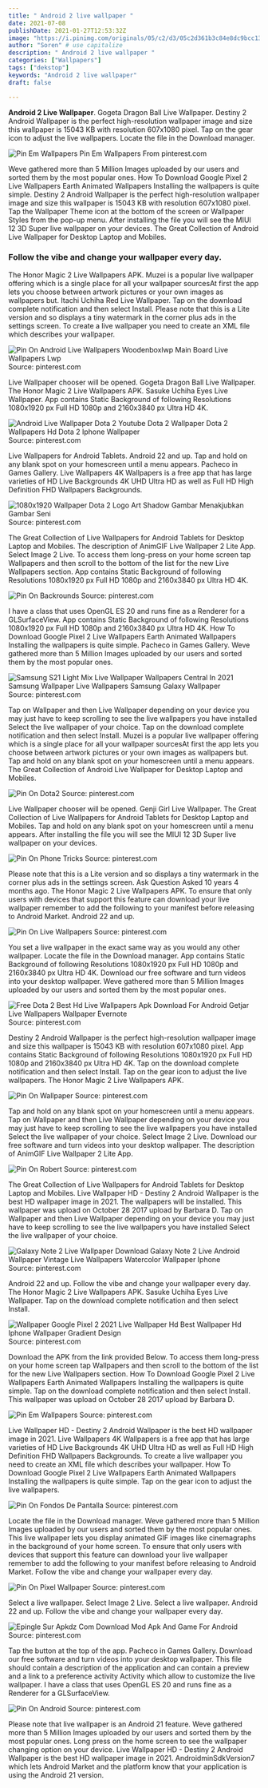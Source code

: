 ```yaml
---
title: " Android 2 live wallpaper "
date: 2021-07-08
publishDate: 2021-01-27T12:53:32Z
image: "https://i.pinimg.com/originals/05/c2/d3/05c2d361b3c84e8dc9bcc131f7ea4215.jpg"
author: "Soren" # use capitalize
description: " Android 2 live wallpaper "
categories: ["Wallpapers"]
tags: ["dekstop"]
keywords: "Android 2 live wallpaper"
draft: false

---
```



**Android 2 Live Wallpaper**. Gogeta Dragon Ball Live Wallpaper. Destiny 2 Android Wallpaper is the perfect high-resolution wallpaper image and size this wallpaper is 15043 KB with resolution 607x1080 pixel. Tap on the gear icon to adjust the live wallpapers. Locate the file in the Download manager.

![Pin Em Wallpapers](https://i.pinimg.com/originals/e2/b1/de/e2b1de32d8a647a7b4661367707df585.jpg "Pin Em Wallpapers")
Pin Em Wallpapers From pinterest.com


Weve gathered more than 5 Million Images uploaded by our users and sorted them by the most popular ones. How To Download Google Pixel 2 Live Wallpapers Earth Animated Wallpapers Installing the wallpapers is quite simple. Destiny 2 Android Wallpaper is the perfect high-resolution wallpaper image and size this wallpaper is 15043 KB with resolution 607x1080 pixel. Tap the Wallpaper Theme icon at the bottom of the screen or Wallpaper Styles from the pop-up menu. After installing the file you will see the MIUI 12 3D Super live wallpaper on your devices. The Great Collection of Android Live Wallpaper for Desktop Laptop and Mobiles.

### Follow the vibe and change your wallpaper every day.

The Honor Magic 2 Live Wallpapers APK. Muzei is a popular live wallpaper offering which is a single place for all your wallpaper sourcesAt first the app lets you choose between artwork pictures or your own images as wallpapers but. Itachi Uchiha Red Live Wallpaper. Tap on the download complete notification and then select Install. Please note that this is a Lite version and so displays a tiny watermark in the corner plus ads in the settings screen. To create a live wallpaper you need to create an XML file which describes your wallpaper.


![Pin On Android Live Wallpapers Woodenboxlwp Main Board Live Wallpapers Lwp](https://i.pinimg.com/originals/ac/51/51/ac515156c484c264593395dec19a5464.gif "Pin On Android Live Wallpapers Woodenboxlwp Main Board Live Wallpapers Lwp")
Source: pinterest.com

Live Wallpaper chooser will be opened. Gogeta Dragon Ball Live Wallpaper. The Honor Magic 2 Live Wallpapers APK. Sasuke Uchiha Eyes Live Wallpaper. App contains Static Background of following Resolutions 1080x1920 px Full HD 1080p and 2160x3840 px Ultra HD 4K.

![Android Live Wallpaper Dota 2 Youtube Dota 2 Wallpaper Dota 2 Wallpapers Hd Dota 2 Iphone Wallpaper](https://i.pinimg.com/originals/a3/0d/9c/a30d9c8f477d3930967e4a5d99787aa4.png "Android Live Wallpaper Dota 2 Youtube Dota 2 Wallpaper Dota 2 Wallpapers Hd Dota 2 Iphone Wallpaper")
Source: pinterest.com

Live Wallpapers for Android Tablets. Android 22 and up. Tap and hold on any blank spot on your homescreen until a menu appears. Pacheco in Games Gallery. Live Wallpapers 4K Wallpapers is a free app that has large varieties of HD Live Backgrounds 4K UHD Ultra HD as well as Full HD High Definition FHD Wallpapers Backgrounds.

![1080x1920 Wallpaper Dota 2 Logo Art Shadow Gambar Menakjubkan Gambar Seni](https://i.pinimg.com/originals/83/7f/0b/837f0b668f4ea49f5cc34c4ba326e395.jpg "1080x1920 Wallpaper Dota 2 Logo Art Shadow Gambar Menakjubkan Gambar Seni")
Source: pinterest.com

The Great Collection of Live Wallpapers for Android Tablets for Desktop Laptop and Mobiles. The description of AnimGIF Live Wallpaper 2 Lite App. Select Image 2 Live. To access them long-press on your home screen tap Wallpapers and then scroll to the bottom of the list for the new Live Wallpapers section. App contains Static Background of following Resolutions 1080x1920 px Full HD 1080p and 2160x3840 px Ultra HD 4K.

![Pin On Backrounds](https://i.pinimg.com/originals/7b/da/3c/7bda3cc5018a5e8af756a1ce82048cf0.jpg "Pin On Backrounds")
Source: pinterest.com

I have a class that uses OpenGL ES 20 and runs fine as a Renderer for a GLSurfaceView. App contains Static Background of following Resolutions 1080x1920 px Full HD 1080p and 2160x3840 px Ultra HD 4K. How To Download Google Pixel 2 Live Wallpapers Earth Animated Wallpapers Installing the wallpapers is quite simple. Pacheco in Games Gallery. Weve gathered more than 5 Million Images uploaded by our users and sorted them by the most popular ones.

![Samsung S21 Light Mix Live Wallpaper Wallpapers Central In 2021 Samsung Wallpaper Live Wallpapers Samsung Galaxy Wallpaper](https://i.pinimg.com/originals/a1/51/aa/a151aa58545a8534d107d9ab442ec249.jpg "Samsung S21 Light Mix Live Wallpaper Wallpapers Central In 2021 Samsung Wallpaper Live Wallpapers Samsung Galaxy Wallpaper")
Source: pinterest.com

Tap on Wallpaper and then Live Wallpaper depending on your device you may just have to keep scrolling to see the live wallpapers you have installed Select the live wallpaper of your choice. Tap on the download complete notification and then select Install. Muzei is a popular live wallpaper offering which is a single place for all your wallpaper sourcesAt first the app lets you choose between artwork pictures or your own images as wallpapers but. Tap and hold on any blank spot on your homescreen until a menu appears. The Great Collection of Android Live Wallpaper for Desktop Laptop and Mobiles.

![Pin On Dota2](https://i.pinimg.com/originals/ad/25/2c/ad252c0aa4c16e0a3b634653a5c5d581.jpg "Pin On Dota2")
Source: pinterest.com

Live Wallpaper chooser will be opened. Genji Girl Live Wallpaper. The Great Collection of Live Wallpapers for Android Tablets for Desktop Laptop and Mobiles. Tap and hold on any blank spot on your homescreen until a menu appears. After installing the file you will see the MIUI 12 3D Super live wallpaper on your devices.

![Pin On Phone Tricks](https://i.pinimg.com/originals/2f/85/8c/2f858c15e5b3266cf471022dfcbb92b2.gif "Pin On Phone Tricks")
Source: pinterest.com

Please note that this is a Lite version and so displays a tiny watermark in the corner plus ads in the settings screen. Ask Question Asked 10 years 4 months ago. The Honor Magic 2 Live Wallpapers APK. To ensure that only users with devices that support this feature can download your live wallpaper remember to add the following to your manifest before releasing to Android Market. Android 22 and up.

![Pin On Live Wallpapers](https://i.pinimg.com/originals/8e/9d/12/8e9d12888936528cb51d15037be30f9a.png "Pin On Live Wallpapers")
Source: pinterest.com

You set a live wallpaper in the exact same way as you would any other wallpaper. Locate the file in the Download manager. App contains Static Background of following Resolutions 1080x1920 px Full HD 1080p and 2160x3840 px Ultra HD 4K. Download our free software and turn videos into your desktop wallpaper. Weve gathered more than 5 Million Images uploaded by our users and sorted them by the most popular ones.

![Free Dota 2 Best Hd Live Wallpapers Apk Download For Android Getjar Live Wallpapers Wallpaper Evernote](https://i.pinimg.com/originals/23/24/df/2324df6da49bbd22578163f53c5b3f6f.jpg "Free Dota 2 Best Hd Live Wallpapers Apk Download For Android Getjar Live Wallpapers Wallpaper Evernote")
Source: pinterest.com

Destiny 2 Android Wallpaper is the perfect high-resolution wallpaper image and size this wallpaper is 15043 KB with resolution 607x1080 pixel. App contains Static Background of following Resolutions 1080x1920 px Full HD 1080p and 2160x3840 px Ultra HD 4K. Tap on the download complete notification and then select Install. Tap on the gear icon to adjust the live wallpapers. The Honor Magic 2 Live Wallpapers APK.

![Pin On Wallpaper](https://i.pinimg.com/736x/ce/41/96/ce4196edca936f8a0f6043dc3c66b7c0.jpg "Pin On Wallpaper")
Source: pinterest.com

Tap and hold on any blank spot on your homescreen until a menu appears. Tap on Wallpaper and then Live Wallpaper depending on your device you may just have to keep scrolling to see the live wallpapers you have installed Select the live wallpaper of your choice. Select Image 2 Live. Download our free software and turn videos into your desktop wallpaper. The description of AnimGIF Live Wallpaper 2 Lite App.

![Pin On Robert](https://i.pinimg.com/originals/f6/7a/b2/f67ab2ee359e6a81b5fd5ed3aeda7e14.jpg "Pin On Robert")
Source: pinterest.com

The Great Collection of Live Wallpapers for Android Tablets for Desktop Laptop and Mobiles. Live Wallpaper HD - Destiny 2 Android Wallpaper is the best HD wallpaper image in 2021. The wallpapers will be installed. This wallpaper was upload on October 28 2017 upload by Barbara D. Tap on Wallpaper and then Live Wallpaper depending on your device you may just have to keep scrolling to see the live wallpapers you have installed Select the live wallpaper of your choice.

![Galaxy Note 2 Live Wallpaper Download Galaxy Note 2 Live Android Wallpaper Vintage Live Wallpapers Watercolor Wallpaper Iphone](https://i.pinimg.com/originals/b3/c7/b6/b3c7b6025594a44c3743d8926ad78929.jpg "Galaxy Note 2 Live Wallpaper Download Galaxy Note 2 Live Android Wallpaper Vintage Live Wallpapers Watercolor Wallpaper Iphone")
Source: pinterest.com

Android 22 and up. Follow the vibe and change your wallpaper every day. The Honor Magic 2 Live Wallpapers APK. Sasuke Uchiha Eyes Live Wallpaper. Tap on the download complete notification and then select Install.

![Wallpaper Google Pixel 2 2021 Live Wallpaper Hd Best Wallpaper Hd Iphone Wallpaper Gradient Design](https://i.pinimg.com/originals/03/91/17/03911731064577f3bb67fc8f028a246a.png "Wallpaper Google Pixel 2 2021 Live Wallpaper Hd Best Wallpaper Hd Iphone Wallpaper Gradient Design")
Source: pinterest.com

Download the APK from the link provided Below. To access them long-press on your home screen tap Wallpapers and then scroll to the bottom of the list for the new Live Wallpapers section. How To Download Google Pixel 2 Live Wallpapers Earth Animated Wallpapers Installing the wallpapers is quite simple. Tap on the download complete notification and then select Install. This wallpaper was upload on October 28 2017 upload by Barbara D.

![Pin Em Wallpapers](https://i.pinimg.com/originals/e2/b1/de/e2b1de32d8a647a7b4661367707df585.jpg "Pin Em Wallpapers")
Source: pinterest.com

Live Wallpaper HD - Destiny 2 Android Wallpaper is the best HD wallpaper image in 2021. Live Wallpapers 4K Wallpapers is a free app that has large varieties of HD Live Backgrounds 4K UHD Ultra HD as well as Full HD High Definition FHD Wallpapers Backgrounds. To create a live wallpaper you need to create an XML file which describes your wallpaper. How To Download Google Pixel 2 Live Wallpapers Earth Animated Wallpapers Installing the wallpapers is quite simple. Tap on the gear icon to adjust the live wallpapers.

![Pin On Fondos De Pantalla](https://i.pinimg.com/564x/2e/f1/b2/2ef1b207c69596a4ed1e5023803f51c2.jpg "Pin On Fondos De Pantalla")
Source: pinterest.com

Locate the file in the Download manager. Weve gathered more than 5 Million Images uploaded by our users and sorted them by the most popular ones. This live wallpaper lets you display animated GIF images like cinemagraphs in the background of your home screen. To ensure that only users with devices that support this feature can download your live wallpaper remember to add the following to your manifest before releasing to Android Market. Follow the vibe and change your wallpaper every day.

![Pin On Pixel Wallpaper](https://i.pinimg.com/564x/f7/a4/1c/f7a41c6f21ea4e651568def1753901f9.jpg "Pin On Pixel Wallpaper")
Source: pinterest.com

Select a live wallpaper. Select Image 2 Live. Select a live wallpaper. Android 22 and up. Follow the vibe and change your wallpaper every day.

![Epingle Sur Apkdz Com Download Mod Apk And Game For Android](https://i.pinimg.com/originals/f8/b2/7b/f8b27b3da4c771044d9818a9e22deed0.png "Epingle Sur Apkdz Com Download Mod Apk And Game For Android")
Source: pinterest.com

Tap the button at the top of the app. Pacheco in Games Gallery. Download our free software and turn videos into your desktop wallpaper. This file should contain a description of the application and can contain a preview and a link to a preference activity Activity which allow to customize the live wallpaper. I have a class that uses OpenGL ES 20 and runs fine as a Renderer for a GLSurfaceView.

![Pin On Android](https://i.pinimg.com/originals/05/c2/d3/05c2d361b3c84e8dc9bcc131f7ea4215.jpg "Pin On Android")
Source: pinterest.com

Please note that live wallpaper is an Android 21 feature. Weve gathered more than 5 Million Images uploaded by our users and sorted them by the most popular ones. Long press on the home screen to see the wallpaper changing option on your device. Live Wallpaper HD - Destiny 2 Android Wallpaper is the best HD wallpaper image in 2021. AndroidminSdkVersion7 which lets Android Market and the platform know that your application is using the Android 21 version.

